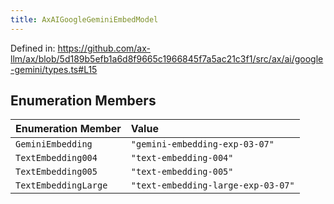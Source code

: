 ```yaml
---
title: AxAIGoogleGeminiEmbedModel
---
```


Defined in: https://github.com/ax-llm/ax/blob/5d189b5efb1a6d8f9665c1966845f7a5ac21c3f1/src/ax/ai/google-gemini/types.ts#L15

## Enumeration Members

| Enumeration Member | Value |
| :------ | :------ |
| <a id="GeminiEmbedding"></a> `GeminiEmbedding` | `"gemini-embedding-exp-03-07"` |
| <a id="TextEmbedding004"></a> `TextEmbedding004` | `"text-embedding-004"` |
| <a id="TextEmbedding005"></a> `TextEmbedding005` | `"text-embedding-005"` |
| <a id="TextEmbeddingLarge"></a> `TextEmbeddingLarge` | `"text-embedding-large-exp-03-07"` |
